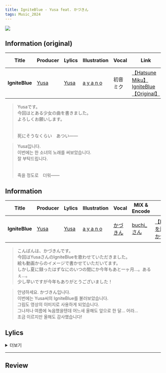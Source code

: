 ```yaml
---
title: IgniteBlue - Yusa feat. かづきん
tags: Music_2024
--- 
```


<!--more-->

<script type="application/javascript" src="https://embed.nicovideo.jp/watch/sm25027802/script"></script>
<noscript><a href="http://www.nicovideo.jp/watch/sm25027802"></a></noscript>

![](https://cdn.donmai.us/original/a2/c4/__original_drawn_by_aya_star__a2c4254b262aae5c0245fbaaf12c0dfc.jpg)


## Information (original)

| Title | Producer | Lylics | Illustration | Vocal | Link | Link(off vocal) | Date |
| --- | --- | --- | --- | --- | --- | --- | --- |
|**IgniteBlue** | [Yusa](https://www.nicovideo.jp/user/28624393/mylist/32923604) | [Yusa](https://www.nicovideo.jp/user/28624393/mylist/32923604) | [a y a n o](http://www.pixiv.net/member_illust.php?mode=medium&illust_id=36165326) | 初音ミク | [【Hatsune Miku】 IgniteBlue 【Original】](https://www.nicovideo.jp/watch/sm24145570) | [IgniteBlue offvocal　※未マスタリング](https://piapro.jp/t/zgqk) | 2014. 8. 2. 22:11 |


> Yusaです。 \
> 今回はとある少女の曲を書きました。\
> よろしくお願いします。
> \
> \
> \
> 死にそうなくらい　あつい――

> Yusa입니다. \
> 이번에는 한 소녀의 노래를 써보았습니다. \
> 잘 부탁드립니다.
> \
> \
> \
> 죽을 정도로　더워――


## Information

| Title | Producer | Lylics | Illustration | Vocal | MIX & Encode | Link | Date |
| --- | --- | --- | --- | --- | --- | --- | --- |
|**IgniteBlue** | [Yusa](https://www.nicovideo.jp/user/28624393/mylist/32923604) | [Yusa](https://www.nicovideo.jp/user/28624393/mylist/32923604) | [a y a n o](http://www.pixiv.net/member_illust.php?mode=medium&illust_id=36165326) | [かづきん](https://www.nicovideo.jp/user/3901631/mylist/7713508) | [buchi_さん](https://www.nicovideo.jp/mylist/10316921) | [【IgniteBlue】を歌ってみた　かづきん](https://www.nicovideo.jp/watch/sm24145570) | 2014. 11. 30. 22:01 |

> こんばんは、かづきんです。\
> 今回はYusaさんのIgniteBlueを歌わせていただきました。\
> 絵も動画からのイメージで書かせていただいてます。\
> しかし夏に録ったはずなにのいつの間にか今年もあと一ヶ月…。あるぇ…。\
> 少し早いですが今年もありがとうございました！

> 안녕하세요. かづきん입니다. \
> 이번에는 Yusa씨의 IgniteBlue를 불러보았습니다. \
> 그림도 영상의 이미지로 사용하게 되었습니다. \
> 그나저나 여름에 녹음했을텐데 어느새 올해도 앞으로 한 달… 어라… \
> 조금 이르지만 올해도 감사했습니다!

## Lylics
<details>
  <summary>더보기</summary>
  <div markdown="1">

```
雲が昇る帰り道を
  구름이 치솟는 돌아가는 길을
いつも4人で並んだ
  언제나처럼 넷이서 나란히 걸어갔어
君と ふたりと 私と
  너와 두 명과 나 그리고
落ちる汗と
  흐르는 땀과

君の他愛ない話に
  너의 사소한 이야기를
何も言えずに見てた
  아무말도 못하고 보고있었어
そばにいるだけで焦がれた
  곁에 있기만 해도 가슴이 뜨거워졌어
もしも この世界が明日終わるなら
  만약 이 세상이 내일 끝나버린다면
迷わずに ただ思いを告げて
  망설이지 않고 마음을 전하고
何もできなかった自分を
  아무것도 할 수 없었던 나를
悔やむ 暇もないくらいに
  후회할 겨를도 없을 정도로
消えてしまえるのかな
  지워버릴 수 있을까

この空に
  이 하늘에
投げ捨てた君への愛は
  내던졌던 너에 대한 사랑은
どこへ行くの？
  어디로 가는 걸까?

君だけを
  너만을
求めてた 夏の日々は
  바라고 있었던 여름의 나날은
頬を濡らして
  뺨을 적시고
溢れていく
  흘러넘쳐


窓に映っていた空は
  창문에 비친 하늘은
いつも同じ様に見えた
  언제나 똑같은 것처럼 보였어
色も音もない 世界で
  색도 소리도 없는 세상에서
君は笑った
  너는 웃었어

どんな辛い現実でも
  아무리 괴로운 현실이라도
微笑んだ君の姿が
  미소짓는 너의 모습이
いつも違う「今日」をくれた
  언제나 다른 「오늘」을 주었어

君が笑う 世界のそばに居たくて
  너가 웃는 세계의 곁에 있고 싶어서
駆けだした足音 止めないで
  내달리기 시작한 발걸음 멈추지말아줘

この道の先にあるもの
  이 길의 끝에 있는 것
夢も希望もないけれど
  꿈도 희망도 없지만
弱い自分を張り上げて
  약한 자신을 끌어올리며

臆病な
  유약한
波の音が鼓動に振れて
  파도소리가 고동에 요동치고
手が震えた
  손이 떨렸어

最初から
  처음부터
「最初から（あの日から）君のことが」
  「처음부터 (그 날부터) 너를」
「大好きでした」
  「정말 좋아했어」

この空に
  이 하늘에
投げ捨てた君への愛を
  내던졌던 너에 대한 사랑을
今 灯して
  지금 밝혀

君だけを
  너만을
求めてた夏の日々は
  바라고 있었던 여름의 나날은
海に溶けて
  바다에 녹아서
溢れていく
  흘러넘쳐
溢れていく
  흘러넘쳐
```

  </div>
</details>

---

## Review
